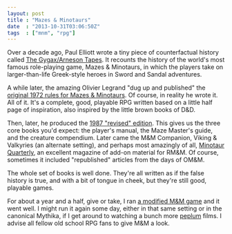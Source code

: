 ```yaml
---
layout: post
title : "Mazes & Minotaurs"
date  : "2013-10-31T03:06:50Z"
tags  : ["mnm", "rpg"]
---
```

Over a decade ago, Paul Elliott wrote a tiny piece of counterfactual history
called [The Gygax/Arneson
Tapes](http://www.rpg.net/news+reviews/columns/tempus12nov02.html).  It
recounts the history of the world's most famous role-playing game, Mazes &
Minotaurs, in which the players take on larger-than-life Greek-style heroes in
Sword and Sandal adventures.

A while later, the amazing Olivier Legrand "dug up and published" the [original
1972 rules for Mazes & Minotaurs](http://storygame.free.fr/OLDMAZES.htm).  Of
course, in reality he wrote it.  All of it.  It's a complete, good, playable
RPG written based on a little half page of inspiration, also inspired by the
little brown books of D&D.

Then, later, he produced the [1987 "revised"
edition](http://mazesandminotaurs.free.fr/revised.html).  This gives us the
three core books you'd expect: the player's manual, the Maze Master's guide,
and the creature compendium.  Later came the M&M Companion, Viking & Valkyries
(an alternate setting), and perhaps most amazingly of all, [Minotaur
Quarterly](http://mazesandminotaurs.free.fr/quarterly.html), an excellent
magazine of add-on material for RM&M.  Of course, sometimes it included
"republished" articles from the days of OM&M.

The whole set of books is well done.  They're all written as if the false
history is true, and with a bit of tongue in cheek, but they're still good,
playable games.

For about a year and a half, give or take, I ran [a modified M&M
game](http://dudgeonmaster.org/games/alar/) and it went well.  I might run it
again some day, either in that same setting or in the canonical Mythika, if I
get around to watching a bunch more
[peplum](https://en.wikipedia.org/wiki/Sword_and_sandal) films.  I advise all
fellow old school RPG fans to give M&M a look.


